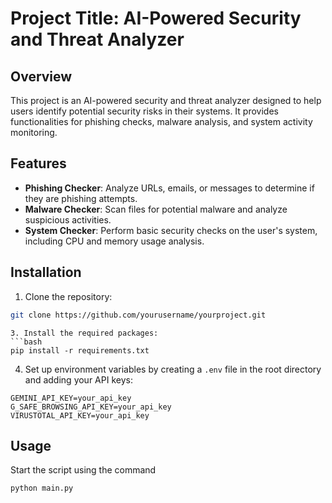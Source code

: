 # Project Title: AI-Powered Security and Threat Analyzer

## Overview
This project is an AI-powered security and threat analyzer designed to help users identify potential security risks in their systems. It provides functionalities for phishing checks, malware analysis, and system activity monitoring.

## Features
- **Phishing Checker**: Analyze URLs, emails, or messages to determine if they are phishing attempts.
- **Malware Checker**: Scan files for potential malware and analyze suspicious activities.
- **System Checker**: Perform basic security checks on the user's system, including CPU and memory usage analysis.

## Installation
1. Clone the repository:
```bash
git clone https://github.com/yourusername/yourproject.git
```

   ```
3. Install the required packages:
```bash
pip install -r requirements.txt
```

4. Set up environment variables by creating a `.env` file in the root directory and adding your API keys:
```
GEMINI_API_KEY=your_api_key
G_SAFE_BROWSING_API_KEY=your_api_key
VIRUSTOTAL_API_KEY=your_api_key
```

## Usage

Start the script using the command 

```python
python main.py
```
